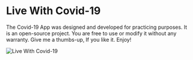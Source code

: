 # Live With Covid-19
The Covid-19 App was designed and developed for practicing purposes. It is an open-source project. You are free to use or modify it without any warranty. Give me a thumbs-up, If you like it. Enjoy!

![Live With Covid-19](https://user-images.githubusercontent.com/43209917/132136006-21c869a7-4225-47f3-9577-adfb5468815c.jpg)
